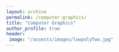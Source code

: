 ```yaml
---
layout: archive
permalink: /computer-graphics/
title: "Computer Graphics"
author_profile: true
header:
 image: "/assests/images/lowpolyTwo.jpg"
---
```


